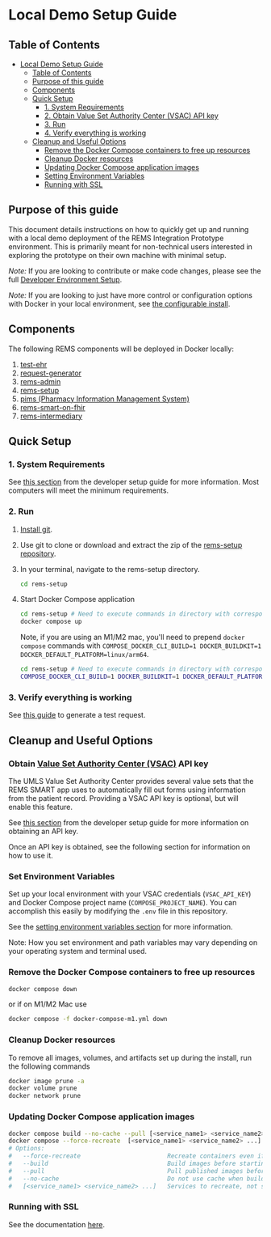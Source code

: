 # Local Demo Setup Guide

## Table of Contents

- [Local Demo Setup Guide](#local-demo-setup-guide)
  - [Table of Contents](#table-of-contents)
  - [Purpose of this guide](#purpose-of-this-guide)
  - [Components](#components)
  - [Quick Setup](#quick-setup)
    - [1. System Requirements](#1-system-requirements)
    - [2. Obtain Value Set Authority Center (VSAC) API key](#2-obtain-value-set-authority-center-vsac-api-key)
    - [3. Run](#3-run)
    - [4. Verify everything is working](#4-verify-everything-is-working)
  - [Cleanup and Useful Options](#cleanup-and-useful-options)
    - [Remove the Docker Compose containers to free up resources](#remove-the-docker-compose-containers-to-free-up-resources)
    - [Cleanup Docker resources](#cleanup-docker-resources)
    - [Updating Docker Compose application images](#updating-docker-compose-application-images)
    - [Setting Environment Variables](#setting-environment-variables)
    - [Running with SSL](#running-with-ssl)

## Purpose of this guide

This document details instructions on how to quickly get up and running with a local demo deployment of the
REMS Integration Prototype environment. This is primarily meant for non-technical users interested in exploring the
prototype on their own machine with minimal setup.

_Note:_ If you are looking to contribute or make code changes, please see the full
[Developer Environment Setup](DeveloperSetupGuide.md).

_Note:_ If you are looking to just have more control or configuration options with Docker in your local environment, see
[the configurable install](#docker-compose-without-porter).

## Components

The following REMS components will be deployed in Docker locally:

1. [test-ehr](https://github.com/mcode/test-ehr)
2. [request-generator](https://github.com/mcode/request-generator)
3. [rems-admin](https://github.com/mcode/rems-admin.git)
4. [rems-setup](https://github.com/mcode/rems-setup.git)
5. [pims (Pharmacy Information Management System)](https://github.com/mcode/pims)
6. [rems-smart-on-fhir](https://github.com/mcode/rems-smart-on-fhir)
7. [rems-intermediary](https://github.com/mcode/rems-intermediary.git)

## Quick Setup

### 1. System Requirements

See [this section](DeveloperSetupGuide.md/#minimum-system-requirements) from the developer setup guide for more information. Most computers will meet the minimum requirements.

### 2. Run

1. [Install git](https://www.atlassian.com/git/tutorials/install-git).
2. Use git to clone or download and extract the zip of the [rems-setup repository](https://github.com/mcode/rems-setup.git).
3. In your terminal, navigate to the rems-setup directory.

   ```bash
   cd rems-setup
   ```

4. Start Docker Compose application

   ```bash
   cd rems-setup # Need to execute commands in directory with corresponding docker-compose.yml file located in the REMS repository
   docker compose up
   ```

   Note, if you are using an M1/M2 mac, you'll need to prepend `docker compose` commands with
   `COMPOSE_DOCKER_CLI_BUILD=1 DOCKER_BUILDKIT=1 DOCKER_DEFAULT_PLATFORM=linux/arm64`.

   ```bash
   cd rems-setup # Need to execute commands in directory with corresponding docker-compose.yml file located in the REMS repository
   COMPOSE_DOCKER_CLI_BUILD=1 DOCKER_BUILDKIT=1 DOCKER_DEFAULT_PLATFORM=linux/arm64 docker compose up
   ```

### 3. Verify everything is working

See [this guide](Verify-REMS-Integration-Prototype-Works.md) to generate a test request.

## Cleanup and Useful Options

### Obtain [Value Set Authority Center (VSAC)](https://vsac.nlm.nih.gov/) API key

The UMLS Value Set Authority Center provides several value sets that the REMS SMART app uses to automatically fill out forms using information from the patient record. Providing a VSAC API key is optional, but will enable this feature. 

See [this section](DeveloperSetupGuide.md/#obtain-value-set-authority-center-vsac-api-key) from the developer setup guide for more information on obtaining an API key.

Once an API key is obtained, see the following section for information on how to use it.

### Set Environment Variables

Set up your local environment with your VSAC credentials (`VSAC_API_KEY`) and Docker Compose project name (`COMPOSE_PROJECT_NAME`). You can accomplish this easily by modifying the `.env` file in this repository.

See the [setting environment variables section](#setting-environment-variables) for more information.

Note: How you set environment and path variables may vary depending on your operating system and terminal used.


### Remove the Docker Compose containers to free up resources

```bash
docker compose down
```

or if on M1/M2 Mac use

```bash
docker compose -f docker-compose-m1.yml down
```

### Cleanup Docker resources

To remove all images, volumes, and artifacts set up during the install, run the following commands

```bash
docker image prune -a
docker volume prune
docker network prune
```

### Updating Docker Compose application images

```bash
docker compose build --no-cache --pull [<service_name1> <service_name2> ...]
docker compose --force-recreate  [<service_name1> <service_name2> ...]
# Options:
#   --force-recreate                        Recreate containers even if their configuration and image haven't changed.
#   --build                                 Build images before starting containers.
#   --pull                                  Pull published images before building images.
#   --no-cache                              Do not use cache when building the image.
#   [<service_name1> <service_name2> ...]   Services to recreate, not specifying any service will rebuild and recreate all services
```

### Running with SSL

See the documentation [here](SSLSetupGuide.md).
